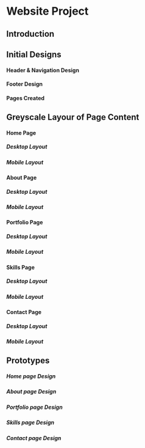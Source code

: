 # Website Project

## Introduction

## Initial Designs

#### Header & Navigation Design

#### Footer Design

#### Pages Created

## Greyscale Layour of Page Content

#### Home Page

##### Desktop Layout

##### Mobile Layout

#### About Page

##### Desktop Layout

##### Mobile Layout

#### Portfolio Page

##### Desktop Layout

##### Mobile Layout

#### Skills Page

##### Desktop Layout

##### Mobile Layout

#### Contact Page

##### Desktop Layout

##### Mobile Layout

## Prototypes

##### Home page Design

##### About page Design

##### Portfolio page Design

##### Skills page Design

##### Contact page Design

